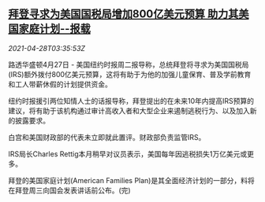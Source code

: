 <!--1619582462000-->
[拜登寻求为美国国税局增加800亿美元预算 助力其美国家庭计划--报载](https://cn.reuters.com/article/us-irs-budget-household-0428-idCNKBS2CF09T)
------

<div><i>2021-04-28T03:35:53Z</i></div><p>路透华盛顿4月27日 - 美国纽约时报周二报导称，总统拜登将寻求为美国国税局(IRS)额外拨付800亿美元预算，这将有助于为他的加强儿童保育、普及学前教育和工人带薪休假的计划提供资金。</p><p>纽约时报援引两位知情人士的话报导称，拜登提出的在未来10年内提高IRS预算的建议，将有助于该机构通过审计高收入者和大型企业来遏制逃税行为、以及加入新的披露要求。</p><p>白宫和美国财政部的代表未立即就此置评。财政部负责监管IRS。</p><p>IRS局长Charles Rettig本月稍早对议员表示，美国每年因逃税损失1万亿美元或更多。</p><p>拜登的美国家庭计划(American Families Plan)是其全面经济计划的一部分，料将在拜登周三向国会发表讲话前公布。(完)</p>
